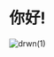 # 你好!

![drwn(1)](https://github.com/user-attachments/assets/2a99d775-16b6-4ff5-8dd1-6ee584450e2e)

